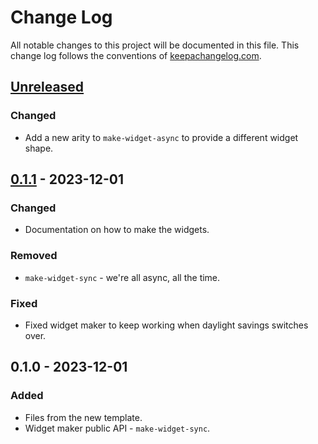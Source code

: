 # Change Log
All notable changes to this project will be documented in this file. This change log follows the conventions of [keepachangelog.com](http://keepachangelog.com/).

## [Unreleased]
### Changed
- Add a new arity to `make-widget-async` to provide a different widget shape.

## [0.1.1] - 2023-12-01
### Changed
- Documentation on how to make the widgets.

### Removed
- `make-widget-sync` - we're all async, all the time.

### Fixed
- Fixed widget maker to keep working when daylight savings switches over.

## 0.1.0 - 2023-12-01
### Added
- Files from the new template.
- Widget maker public API - `make-widget-sync`.

[Unreleased]: https://github.com/dls/day01/compare/0.1.1...HEAD
[0.1.1]: https://github.com/dls/day01/compare/0.1.0...0.1.1
